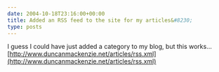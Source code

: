 ```yaml
---
date: 2004-10-18T23:16:00+00:00
title: Added an RSS feed to the site for my articles&#8230;
type: posts
---
```

I guess I could have just added a category to my blog, but this works... [http://www.duncanmackenzie.net/articles/rss.xml](http://www.duncanmackenzie.net/articles/rss.xml)
